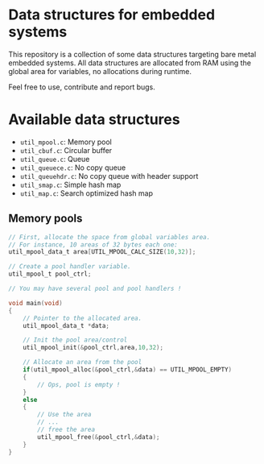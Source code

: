 # Data structures for embedded systems

This repository is a collection of some data structures targeting bare metal embedded systems.
All data structures are allocated from RAM using the global area for variables, no allocations during runtime.

Feel free to use, contribute and report bugs.

# Available data structures

 * `util_mpool.c`: Memory pool
 * `util_cbuf.c`: Circular buffer
 * `util_queue.c`: Queue
 * `util_queuece.c`: No copy queue
 * `util_queuehdr.c`: No copy queue with header support
 * `util_smap.c`: Simple hash map
 * `util_map.c`: Search optimized hash map

## Memory pools

```C
// First, allocate the space from global variables area. 
// For instance, 10 areas of 32 bytes each one:
util_mpool_data_t area[UTIL_MPOOL_CALC_SIZE(10,32)];

// Create a pool handler variable.
util_mpool_t pool_ctrl;

// You may have several pool and pool handlers !

void main(void)
{
    // Pointer to the allocated area.
    util_mpool_data_t *data;

    // Init the pool area/control
    util_mpool_init(&pool_ctrl,area,10,32);

    // Allocate an area from the pool
    if(util_mpool_alloc(&pool_ctrl,&data) == UTIL_MPOOL_EMPTY)
    {
        // Ops, pool is empty !
    }
    else
    { 
        // Use the area
        // ...
        // free the area
        util_mpool_free(&pool_ctrl,&data);
    }
}

```
